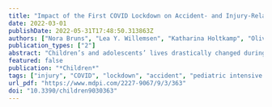 ```yaml
---
title: "Impact of the First COVID Lockdown on Accident- and Injury-Related Pediatric Intensive Care Admissions in Germany—A Multicenter Study"
date: 2022-03-01
publishDate: 2022-05-31T17:48:50.313863Z
authors: ["Nora Bruns", "Lea Y. Willemsen", "Katharina Holtkamp", "Oliver Kamp", "Marcel Dudda", "Bernd Kowall", "Andreas Stang", "Florian Hey", "Judith Blankenburg", "Hemmen Sabir", "Frank Eifinger", "Hans Fuchs", "Roland Haase", "Clemens Andrée", "Michael Heldmann", "Jenny Potratz", "Daniel Kurz", "Anja Schumann", "Merle Müller-Knapp", "Nadine Mand", "Claus Doerfel", "Peter Dahlem", "Tobias Rothoeft", "Manuel Ohlert", "Katrin Silkenbäumer", "Frank Dohle", "Fithri Indraswari", "Frank Niemann", "Peter Jahn", "Michael Merker", "Nicole Braun", "Francisco Brevis Nunez", "Matthias Engler", "Konrad Heimann", "Gerhard K. Wolf", "Dominik Wulf", "Saskia Hankel", "Holger Freymann", "Nicolas Allgaier", "Felix Knirsch", "Martin Dercks", "Julia Reinhard", "Marc Hoppenz", "Ursula Felderhoff-Müser", "Christian Dohna-Schwake"]
publication_types: ["2"]
abstract: "Children’s and adolescents’ lives drastically changed during COVID lockdowns worldwide. To compare accident- and injury-related admissions to pediatric intensive care units (PICU) during the first German COVID lockdown with previous years, we conducted a retrospective multicenter study among 37 PICUs (21.5% of German PICU capacities). A total of 1444 admissions after accidents or injuries during the first lockdown period and matched periods of 2017–2019 were reported and standardized morbidity ratios (SMR) were calculated. Total PICU admissions due to accidents/injuries declined from an average of 366 to 346 (SMR 0.95 (CI 0.85–1.05)). Admissions with trauma increased from 196 to 212 (1.07 (0.93–1.23). Traffic accidents and school/kindergarten accidents decreased (0.77 (0.57–1.02 and 0.26 (0.05–0.75)), whereas household and leisure accidents increased (1.33 (1.06–1.66) and 1.34 (1.06–1.67)). Less neurosurgeries and more visceral surgeries were performed (0.69 (0.38–1.16) and 2.09 (1.19–3.39)). Non-accidental non-suicidal injuries declined (0.73 (0.42–1.17)). Suicide attempts increased in adolescent boys (1.38 (0.51–3.02)), but decreased in adolescent girls (0.56 (0.32–0.79)). In summary, changed trauma mechanisms entailed different surgeries compared to previous years. We found no evidence for an increase in child abuse cases requiring intensive care. The increase in suicide attempts among boys demands investigation."
featured: false
publication: "*Children*"
tags: ["injury", "COVID", "lockdown", "accident", "pediatric intensive care", "trauma"]
url_pdf: "https://www.mdpi.com/2227-9067/9/3/363"
doi: "10.3390/children9030363"
---
```


